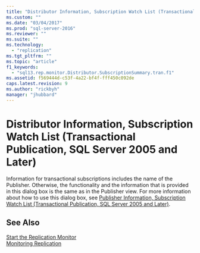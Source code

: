 ```yaml
---
title: "Distributor Information, Subscription Watch List (Transactional Publication, SQL Server 2005 and Later) | Microsoft Docs"
ms.custom: ""
ms.date: "03/04/2017"
ms.prod: "sql-server-2016"
ms.reviewer: ""
ms.suite: ""
ms.technology: 
  - "replication"
ms.tgt_pltfrm: ""
ms.topic: "article"
f1_keywords: 
  - "sql13.rep.monitor.Distributor.SubscriptionSummary.tran.f1"
ms.assetid: f569444d-c53f-4a22-bf4f-fff450c092de
caps.latest.revision: 9
ms.author: "rickbyh"
manager: "jhubbard"
---
```

# Distributor Information, Subscription Watch List (Transactional Publication, SQL Server 2005 and Later)
  Information for transactional subscriptions includes the name of the Publisher. Otherwise, the functionality and the information that is provided in this dialog box is the same as in the Publisher view. For more information about how to use this dialog box, see [Publisher Information, Subscription Watch List &#40;Transactional Publication, SQL Server 2005 and Later&#41;](../../relational-databases/replication/6bc64ddb-5c86-4681-a391-77fc1d3c4e6e.md).  
  
## See Also  
 [Start the Replication Monitor](../../relational-databases/replication/monitor/start-the-replication-monitor.md)   
 [Monitoring Replication](../Topic/Monitoring%20Replication.md)  
  
  